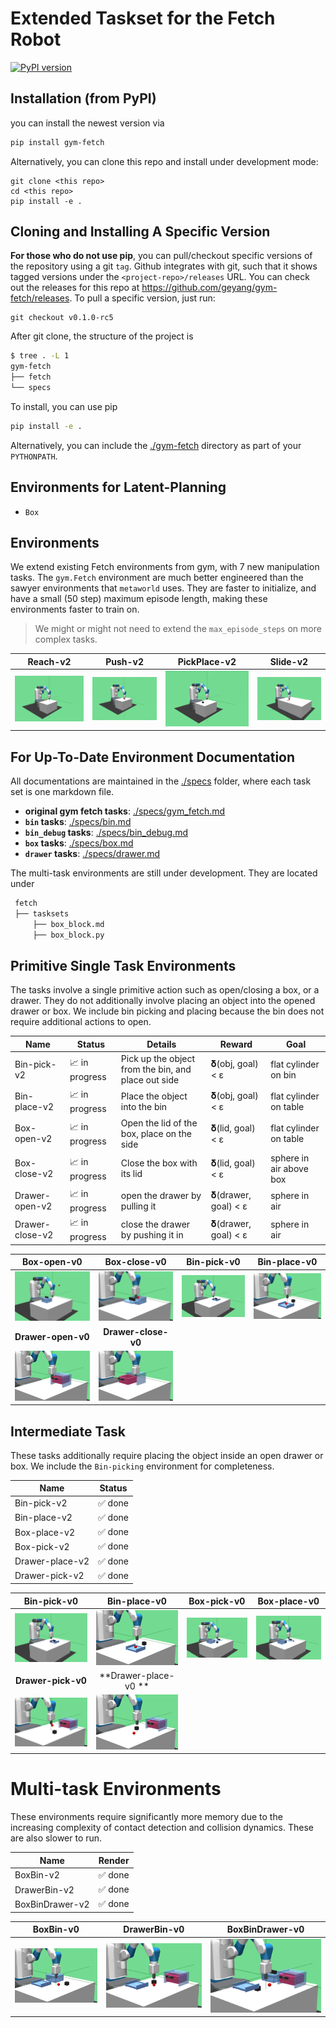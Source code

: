 
# Extended Taskset for the Fetch Robot

[![PyPI version](https://badge.fury.io/py/gym-fetch.svg)](https://badge.fury.io/py/gym-fetch)

## Installation (from PyPI)

you can install the newest version via

```bash
pip install gym-fetch
```

Alternatively, you can clone this repo and install under development 
mode:

```
git clone <this repo>
cd <this repo>
pip install -e .
```

## Cloning and Installing A Specific Version

**For those who do not use pip**, you can pull/checkout specific versions of the repository using a git `tag`. Github integrates with git, such that it shows tagged versions under the `<project-repo>/releases` URL. You can check out the releases for this repo at https://github.com/geyang/gym-fetch/releases. To pull a specific version, just run: 

```
git checkout v0.1.0-rc5
```

After git clone, the structure of the project is

```bash
$ tree . -L 1
gym-fetch
├── fetch
└── specs
```

To install, you can use pip

```bash
pip install -e .
```

Alternatively, you can include the [./gym-fetch](./) directory as part of your `PYTHONPATH`.

## Environments for Latent-Planning

- `Box`





## Environments

We extend existing Fetch environments from gym, with 7 new manipulation
tasks. The `gym.Fetch` environment are much better engineered than the
sawyer environments that `metaworld` uses. They are faster to initialize,
and have a small (50 step) maximum episode length, making these environments
faster to train on.

> We might or might not need to extend the `max_episode_steps` on more 
> complex tasks.


Reach-v2    | Push-v2    | PickPlace-v2 | Slide-v2    
:----------:|:----------:|:------------:|:--------:
<img style="align-self:center;" src="figures/Reach-v0.png" /> | <img style="align-self:center;" src="figures/Push-v0.png" /> | <img style="align-self:center;" src="figures/PickPlace-v0.png" />     | <img style="align-self:center;" src="figures/Slide-v0.png" /> 

## For Up-To-Date Environment Documentation

All documentations are maintained in the [./specs](specs) folder, where each task set is one markdown file.

- **original gym fetch tasks**: [./specs/gym_fetch.md](./specs/gym_fetch.md)
- **`bin` tasks**: [./specs/bin.md](./specs/bin.md)
- **`bin_debug` tasks**: [./specs/bin_debug.md](./specs/bin_debug.md)
- **`box` tasks**: [./specs/box.md](./specs/box.md)
- **`drawer` tasks**: [./specs/drawer.md](./specs/drawer.md)

The multi-task environments are still under development. They are located under

```bash
 fetch
 ├── tasksets
     ├── box_block.md
     ├── box_block.py
```



## Primitive Single Task Environments

The tasks involve a single primitive action such as
open/closing a box, or a drawer. They do not additionally
involve placing an object into the opened drawer or box.
We include bin picking and placing because the bin does
not require additional actions to open.

 Name            | Status           | Details                                             | Reward              | Goal 
---------------- | ---------------- | --------------------------------------------------- | ------------------- | ------
 Bin-pick-v2     | 📈 in progress   | Pick up the object from the bin, and place out side | 𝛅(obj, goal) < ε    | flat cylinder on bin
 Bin-place-v2    | 📈 in progress   | Place the object into the bin                       | 𝛅(obj, goal) < ε    | flat cylinder on table
 Box-open-v2     | 📈 in progress   | Open the lid of the box, place on the side          | 𝛅(lid, goal) < ε    | flat cylinder on table
 Box-close-v2    | 📈 in progress   | Close the box with its lid                          | 𝛅(lid, goal) < ε    | sphere in air above box
 Drawer-open-v2  | 📈 in progress   | open the drawer by pulling it                       | 𝛅(drawer, goal) < ε | sphere in air
 Drawer-close-v2 | 📈 in progress   | close the drawer by pushing it in                   | 𝛅(drawer, goal) < ε | sphere in air

 Box-open-v0 | Box-close-v0 | Bin-pick-v0 | Bin-place-v0
 :---------: | :----------: | :---------: | :----------: 
 <img style="align-self:center;" src="figures/Box-open-v0.png" /> | <img style="align-self:center;" src="figures/Box-close-v0.png" /> | <img style="align-self:center;" src="figures/Bin-pick-v0.png" /> | <img style="align-self:center;" src="figures/Bin-place-v0.png" />
 **Drawer-open-v0** | **Drawer-close-v0** | 
 <img style="align-self:center;" src="figures/Drawer-open-v0.png" /> | <img style="align-self:center;" src="figures/Drawer-close-v0.png" /> |

## Intermediate Task

These tasks additionally require placing the object
inside an open drawer or box. We include the `Bin-picking` 
environment for completeness.

 Name            | Status
---------------- | --------------
 Bin-pick-v2     | ✅ done
 Bin-place-v2    | ✅ done
 Box-place-v2    | ✅ done
 Box-pick-v2     | ✅ done
 Drawer-place-v2 | ✅ done
 Drawer-pick-v2  | ✅ done

 Bin-pick-v0 | Bin-place-v0 | Box-pick-v0  | Box-place-v0 
 :---------: | :----------: | :----------: | :----------:
 <img style="align-self:center;" src="figures/Bin-pick-v0.png" /> | <img style="align-self:center;" src="figures/Bin-place-v0.png" /> | <img style="align-self:center;" src="figures/Box-pick-v0.png" /> | <img style="align-self:center;" src="figures/Box-place-v0.png" />
 **Drawer-pick-v0** | **Drawer-place-v0 ** |
 <img style="align-self:center;" src="figures/Drawer-pick-v0.png" /> | <img style="align-self:center;" src="figures/Drawer-place-v0.png" /> |

# Multi-task Environments

These environments require significantly more memory due
to the increasing complexity of contact detection and 
collision dynamics. These are also slower to run.

  Name            |  Render
 ---------------- | :---------------:
  BoxBin-v2       |  ✅ done
  DrawerBin-v2    |  ✅ done
  BoxBinDrawer-v2 |  ✅ done


  BoxBin-v0        | DrawerBin-v0     | BoxBinDrawer-v0   
:----------------: | :--------------: | :---------------:
<img style="align-self:center;" src="figures/BoxBin-v0.png" /> | <img style="align-self:center;" src="figures/DrawerBin-v0.png" /> | <img style="align-self:center;" src="figures/BoxBinDrawer-v0.png" />

